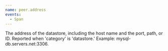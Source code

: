 ```yaml
---
name: peer.address
events:
  - Span
---
```


The address of the datastore, including the host name and the port, path, or ID. Reported when 'category' is 'datastore.' Example: mysql-db.servers.net:3306.